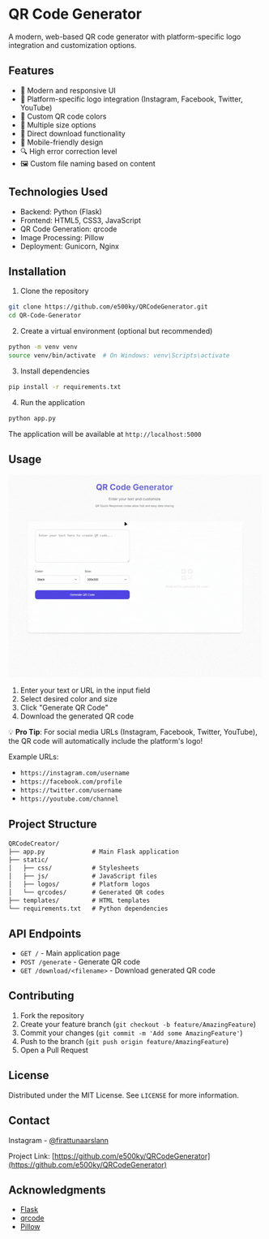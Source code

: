 # QR Code Generator

A modern, web-based QR code generator with platform-specific logo integration and customization options.

## Features

- 🎨 Modern and responsive UI
- 🎯 Platform-specific logo integration (Instagram, Facebook, Twitter, YouTube)
- 🎨 Custom QR code colors
- 📏 Multiple size options
- 💾 Direct download functionality
- 📱 Mobile-friendly design
- 🔍 High error correction level
- 🖼️ Custom file naming based on content

## Technologies Used

- Backend: Python (Flask)
- Frontend: HTML5, CSS3, JavaScript
- QR Code Generation: qrcode
- Image Processing: Pillow
- Deployment: Gunicorn, Nginx

## Installation

1. Clone the repository
```bash
git clone https://github.com/e500ky/QRCodeGenerator.git
cd QR-Code-Generator
```

2. Create a virtual environment (optional but recommended)
```bash
python -m venv venv
source venv/bin/activate  # On Windows: venv\Scripts\activate
```

3. Install dependencies
```bash
pip install -r requirements.txt
```

4. Run the application
```bash
python app.py
```

The application will be available at `http://localhost:5000`

## Usage

![How to Use](static/demo.gif)

1. Enter your text or URL in the input field
2. Select desired color and size
3. Click "Generate QR Code"
4. Download the generated QR code

💡 **Pro Tip**: For social media URLs (Instagram, Facebook, Twitter, YouTube), the QR code will automatically include the platform's logo!

Example URLs:
- `https://instagram.com/username`
- `https://facebook.com/profile`
- `https://twitter.com/username`
- `https://youtube.com/channel`

## Project Structure

```
QRCodeCreator/
├── app.py             # Main Flask application
├── static/
│   ├── css/           # Stylesheets
│   ├── js/            # JavaScript files
│   ├── logos/         # Platform logos
│   └── qrcodes/       # Generated QR codes
├── templates/         # HTML templates
└── requirements.txt   # Python dependencies
```

## API Endpoints

- `GET /` - Main application page
- `POST /generate` - Generate QR code
- `GET /download/<filename>` - Download generated QR code

## Contributing

1. Fork the repository
2. Create your feature branch (`git checkout -b feature/AmazingFeature`)
3. Commit your changes (`git commit -m 'Add some AmazingFeature'`)
4. Push to the branch (`git push origin feature/AmazingFeature`)
5. Open a Pull Request

## License

Distributed under the MIT License. See `LICENSE` for more information.

## Contact

Instagram - [@firattunaarslann](https://instagram.com/firattunaarslann)

Project Link: [https://github.com/e500ky/QRCodeGenerator](https://github.com/e500ky/QRCodeGenerator)

## Acknowledgments

- [Flask](https://flask.palletsprojects.com/)
- [qrcode](https://github.com/lincolnloop/python-qrcode)
- [Pillow](https://python-pillow.org/)
